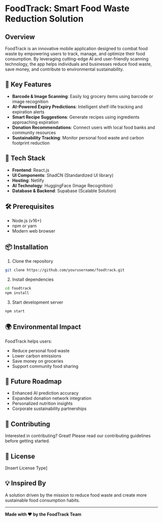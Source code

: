 # FoodTrack: Smart Food Waste Reduction Solution

## Overview

FoodTrack is an innovative mobile application designed to combat food waste by empowering users to track, manage, and optimize their food consumption. By leveraging cutting-edge AI and user-friendly scanning technology, the app helps individuals and businesses reduce food waste, save money, and contribute to environmental sustainability.

## 🌟 Key Features

- **Barcode & Image Scanning**: Easily log grocery items using barcode or image recognition
- **AI-Powered Expiry Predictions**: Intelligent shelf-life tracking and expiration alerts
- **Smart Recipe Suggestions**: Generate recipes using ingredients approaching expiration
- **Donation Recommendations**: Connect users with local food banks and community resources
- **Sustainability Tracking**: Monitor personal food waste and carbon footprint reduction

## 🚀 Tech Stack

- **Frontend**: React.js
- **UI Components**: ShadCN (Standardized UI library)
- **Hosting**: Netlify
- **AI Technology**: HuggingFace (Image Recognition)
- **Database & Backend**: Supabase (Scalable Solution)

## 🛠 Prerequisites

- Node.js (v16+)
- npm or yarn
- Modern web browser

## 📦 Installation

1. Clone the repository
```bash
git clone https://github.com/yourusername/foodtrack.git
```

2. Install dependencies
```bash
cd foodtrack
npm install
```

3. Start development server
```bash
npm start
```

## 🌍 Environmental Impact

FoodTrack helps users:
- Reduce personal food waste
- Lower carbon emissions
- Save money on groceries
- Support community food sharing

## 🔮 Future Roadmap

- Enhanced AI prediction accuracy
- Expanded donation network integration
- Personalized nutrition insights
- Corporate sustainability partnerships

## 🤝 Contributing

Interested in contributing? Great! Please read our contributing guidelines before getting started.

## 📄 License

[Insert License Type]

## 💡 Inspired By

A solution driven by the mission to reduce food waste and create more sustainable food consumption habits.

---

**Made with ❤️ by the FoodTrack Team**
